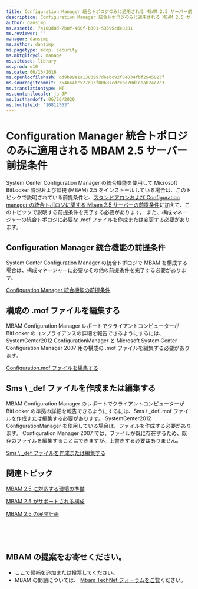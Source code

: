```yaml
---
title: Configuration Manager 統合トポロジのみに適用される MBAM 2.5 サーバー前提条件
description: Configuration Manager 統合トポロジのみに適用される MBAM 2.5 サーバー前提条件
author: dansimp
ms.assetid: 74180d8d-7b0f-460f-b301-53595cde8381
ms.reviewer: ''
manager: dansimp
ms.author: dansimp
ms.pagetype: mdop, security
ms.mktglfcycl: manage
ms.sitesec: library
ms.prod: w10
ms.date: 06/16/2016
ms.openlocfilehash: dd9b89e1a1383997d6ebc92f8e034fbf2945823f
ms.sourcegitcommit: 354664bc527d93f80687cd2eba70d1eea024c7c3
ms.translationtype: MT
ms.contentlocale: ja-JP
ms.lasthandoff: 06/26/2020
ms.locfileid: "10812563"
---
```

# Configuration Manager 統合トポロジのみに適用される MBAM 2.5 サーバー前提条件


System Center Configuration Manager の統合機能を使用して Microsoft BitLocker 管理および監視 (MBAM) 2.5 をインストールしている場合は、このトピックで説明されている前提条件と、[スタンドアロンおよび Configuration manager の統合トポロジに関する Mbam 2.5 サーバーの前提条件](mbam-25-server-prerequisites-for-stand-alone-and-configuration-manager-integration-topologies.md)に加えて、このトピックで説明する前提条件を完了する必要があります。 また、構成マネージャーの統合トポロジに必要な .mof ファイルを作成または変更する必要があります。

## Configuration Manager 統合機能の前提条件


System Center Configuration Manager の統合トポロジで MBAM を構成する場合は、構成マネージャーに必要なその他の前提条件を完了する必要があります。

[Configuration Manager 統合機能の前提条件](prerequisites-for-the-configuration-manager-integration-feature.md)

## 構成の .mof ファイルを編集する


MBAM Configuration Manager レポートでクライアントコンピューターが BitLocker のコンプライアンスの詳細を報告できるようにするには、SystemCenter2012 ConfigurationManager と Microsoft System Center Configuration Manager 2007 用の構成の .mof ファイルを編集する必要があります。

[Configuration.mof ファイルを編集する](edit-the-configurationmof-file-mbam-25.md)

## <a href="" id="create-or-edit-the-sms-def-mof-file"></a>Sms \ _def ファイルを作成または編集する


MBAM Configuration Manager のレポートでクライアントコンピューターが BitLocker の準拠の詳細を報告できるようにするには、Sms \ _def .mof ファイルを作成または編集する必要があります。 SystemCenter2012 ConfigurationManager を使用している場合は、ファイルを作成する必要があります。 Configuration Manager 2007 では、ファイルが既に存在するため、既存のファイルを編集することはできますが、上書きする必要はありません。

[Sms \ _def ファイルを作成または編集する](create-or-edit-the-sms-defmof-file-mbam-25.md)


## 関連トピック


[MBAM 2.5 に対応する環境の準備](preparing-your-environment-for-mbam-25.md)

[MBAM 2.5 がサポートされる構成](mbam-25-supported-configurations.md)

[MBAM 2.5 の展開計画](planning-to-deploy-mbam-25.md)

 

 
## MBAM の提案をお寄せください。
- [ここで](http://mbam.uservoice.com/forums/268571-microsoft-bitlocker-administration-and-monitoring)候補を追加または投票してください。 
- MBAM の問題については、 [Mbam TechNet フォーラムをご覧](https://social.technet.microsoft.com/Forums/home?forum=mdopmbam)ください。





